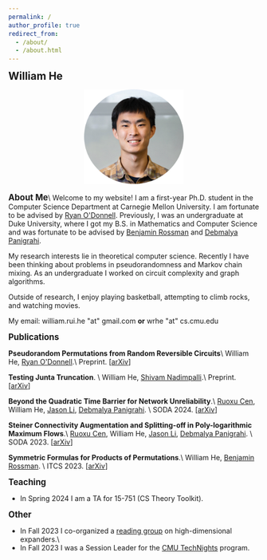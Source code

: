 ```yaml
---
permalink: /
author_profile: true
redirect_from: 
  - /about/
  - /about.html
---
```

<span style="font-size:1.5em;">**William He**</span>

<center><img src="files/myface.png" width="200"></center> 

<span style="font-size:1.2em;">**About Me**</span>\\
Welcome to my website! I am a first-year Ph.D. student in the Computer Science Department at Carnegie Mellon University. I am fortunate to be advised by [Ryan O'Donnell](https://www.cs.cmu.edu/~odonnell/). Previously, I was an undergraduate at Duke University, where I got my B.S. in Mathematics and Computer Science and was fortunate to be advised by [Benjamin Rossman](https://users.cs.duke.edu/~br148/) and [Debmalya Panigrahi](https://www.debmalyapanigrahi.org/).

My research interests lie in theoretical computer science. Recently I have been thinking about problems in pseudorandomness and Markov chain mixing. As an undergraduate I worked on circuit complexity and graph algorithms.

Outside of research, I enjoy playing basketball, attempting to climb rocks, and watching movies.

My email: william.rui.he "at" gmail.com **or** wrhe "at" cs.cmu.edu

<span style="font-size:1.2em;">**Publications**</span>

**Pseudorandom Permutations from Random Reversible Circuits**\\
William He, [Ryan O'Donnell](https://www.cs.cmu.edu/~odonnell/).\\
Preprint. \[[arXiv](https://arxiv.org/abs/2404.14648)\]

**Testing Junta Truncation**. \\
William He, [Shivam Nadimpalli](https://www.cs.columbia.edu/~nadimpalli/).\\
Preprint. \[[arXiv](https://arxiv.org/abs/2308.13992)\]

**Beyond the Quadratic Time Barrier for Network Unreliability**.\\
[Ruoxu Cen](https://sites.google.com/view/ruoxu-cen), William He, [Jason Li](https://q3r.github.io/), [Debmalya Panigrahi](https://www.debmalyapanigrahi.org/). \\
SODA 2024. \[[arXiv](https://arxiv.org/abs/2304.06552)\]

**Steiner Connectivity Augmentation and Splitting-off in Poly-logarithmic Maximum Flows**.\\
[Ruoxu Cen](https://sites.google.com/view/ruoxu-cen), William He, [Jason Li](https://q3r.github.io/), [Debmalya Panigrahi](https://www.debmalyapanigrahi.org/). \\
SODA 2023. \[[arXiv](https://arxiv.org/abs/2211.05769)\]

**Symmetric Formulas for Products of Permutations**.\\
William He, [Benjamin Rossman](https://users.cs.duke.edu/~br148/). \\
ITCS 2023. \[[arXiv](https://arxiv.org/abs/2211.15520)\]


<span style="font-size:1.2em;">**Teaching**</span>

+ In Spring 2024 I am a TA for 15-751 (CS Theory Toolkit).

<span style="font-size:1.2em;">**Other**</span>

+ In Fall 2023 I co-organized a [reading group](https://docs.google.com/document/d/1PBddwr6dMlV5Cl93Ghq1CPrqcg8wWZS1KQBvxfygGfM/edit) on high-dimensional expanders.\\
+ In Fall 2023 I was a Session Leader for the [CMU TechNights](https://www.cmu.edu/scs/technights/) program.